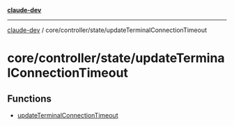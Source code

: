 [**claude-dev**](../../../../README.md)

***

[claude-dev](../../../../README.md) / core/controller/state/updateTerminalConnectionTimeout

# core/controller/state/updateTerminalConnectionTimeout

## Functions

- [updateTerminalConnectionTimeout](functions/updateTerminalConnectionTimeout.md)
